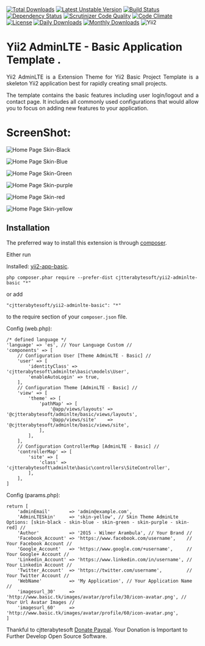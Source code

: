 
[![Total Downloads](https://poser.pugx.org/cjtterabytesoft/yii2-adminlte-basic/downloads)](https://packagist.org/packages/cjtterabytesoft/yii2-adminlte-basic)
[![Latest Unstable Version](https://poser.pugx.org/cjtterabytesoft/yii2-adminlte-basic/v/unstable)](https://packagist.org/packages/cjtterabytesoft/yii2-adminlte-basic)
[![Build Status](https://travis-ci.org/cjtterabytesoft/yii2-adminlte-basic.svg?branch=master)](https://travis-ci.org/cjtterabytesoft/yii2-adminlte-basic)
[![Dependency Status](https://www.versioneye.com/user/projects/558a99cc306662001e00084b/badge.svg?style=flat)](https://www.versioneye.com/user/projects/558a99cc306662001e00084b)
[![Scrutinizer Code Quality](https://scrutinizer-ci.com/g/cjtterabytesoft/yii2-adminlte-basic/badges/quality-score.png?b=master)](https://scrutinizer-ci.com/g/cjtterabytesoft/yii2-adminlte-basic/?branch=master)
[![Code Climate](https://codeclimate.com/github/cjtterabytesoft/yii2-adminlte-basic/badges/gpa.svg)](https://codeclimate.com/github/cjtterabytesoft/yii2-adminlte-basic)
[![License](https://poser.pugx.org/cjtterabytesoft/yii2-adminlte-basic/license)](https://packagist.org/packages/cjtterabytesoft/yii2-adminlte-basic)
[![Daily Downloads](https://poser.pugx.org/cjtterabytesoft/yii2-adminlte-basic/d/daily)](https://packagist.org/packages/cjtterabytesoft/yii2-adminlte-basic)
[![Monthly Downloads](https://poser.pugx.org/cjtterabytesoft/yii2-adminlte-basic/d/monthly)](https://packagist.org/packages/cjtterabytesoft/yii2-adminlte-basic)
![Yii2](https://img.shields.io/badge/Powered_by-Yii_Framework-green.svg?style=flat)

Yii2 AdminLTE - Basic Application Template .
============================================

<p style="text-align: justify">Yii2 AdminLTE is a Extension Theme for Yii2 Basic Project Template is a skeleton 
Yii2 application best for rapidly creating small projects.</p>
                                       
<p style="text-align: justify">The template contains the basic features including user login/logout and a contact page. 
It includes all commonly used configurations that would allow you to focus on adding new features to your application.</p>

ScreenShot:
===========

![Home Page Skin-Black](https://drive.google.com/open?id=0B3UmtLcg7VeBTS1NbGk2QnBQWms&authuser=0)

![Home Page Skin-Blue](https://drive.google.com/open?id=0B3UmtLcg7VeBVXhHOWNGc2wxUm8&authuser=0)

![Home Page Skin-Green](https://drive.google.com/open?id=0B3UmtLcg7VeBdE4zc2lWaUVsSW8&authuser=0)

![Home Page Skin-purple](https://drive.google.com/open?id=0B3UmtLcg7VeBMm4zX05EU1FJZkE&authuser=0)

![Home Page Skin-red](https://drive.google.com/open?id=0B3UmtLcg7VeBejZzWGRWTWNTVzQ&authuser=0)

![Home Page Skin-yellow](https://drive.google.com/open?id=0B3UmtLcg7VeBdnNGVmtNNk05ZWc&authuser=0)


Installation
------------

The preferred way to install this extension is through [composer](http://getcomposer.org/download/).

Either run

Installed: [yii2-app-basic](https://github.com/yiisoft/yii2-app-basic/).

```
php composer.phar require --prefer-dist cjtterabytesoft/yii2-adminlte-basic "*"
```

or add

```
"cjtterabytesoft/yii2-adminlte-basic": "*"
```

to the require section of your `composer.json` file.

Config (web.php):

    /* defined language */
    'language' => 'es', // Your Language Custom //
    'components' => [
        // Configuration User [Theme AdminLTE - Basic] //
        'user' => [
            'identityClass' => 'cjtterabytesoft\adminlte\basic\models\User',
            'enableAutoLogin' => true,
        ],    
        // Configuration Theme [AdminLTE - Basic] //
        'view' => [
            'theme' => [
                'pathMap' => [
                    '@app/views/layouts' => '@cjtterabytesoft/adminlte/basic/views/layouts',
                    '@app/views/site'    => '@cjtterabytesoft/adminlte/basic/views/site',
                ],
            ],
        ],
        // Configuration ControllerMap [AdminLTE - Basic] //
        'controllerMap' => [
            'site' => [
                'class' => 'cjtterabytesoft\adminlte\basic\controllers\SiteController',
            ],
        ],        
    ]        
    
Config (params.php):

    return [
        'adminEmail'       => 'admin@example.com',
        'AdminLTESkin'     => 'skin-yellow', // Skin Theme AdminLte Options: [skin-black - skin-blue - skin-green - skin-purple - skin-red] //
        'Author'           => '2015 - Wilmer Arambula', // Your Brand //
        'Facebook_Account' => 'https://www.facebook.com/username',    // Your Facebook Account //
        'Google_Account'   => 'https://www.google.com/+username',     // Your Google+ Account //
        'Linkedin_Account' => 'https://www.linkedin.com/in/username', // Your Linkedin Account //
        'Twitter_Account'  => 'https://twitter.com/username',         // Your Twitter Account //
        'WebName'          => 'My Application', // Your Application Name //
        'imagesurl_30'     => 'http://www.basic.tk/images/avatar/profile/30/icon-avatar.png', // Your Url Avatar Images //
        'imagesurl_60'     => 'http://www.basic.tk/images/avatar/profile/60/icon-avatar.png',
    ]



Thankful to cjtterabytesoft [Donate Paypal](https://www.paypal.com/cgi-bin/webscr?cmd=_s-xclick&hosted_button_id=LRLATZP493W46).
Your Donation is Important to Further Develop Open Source Software.

